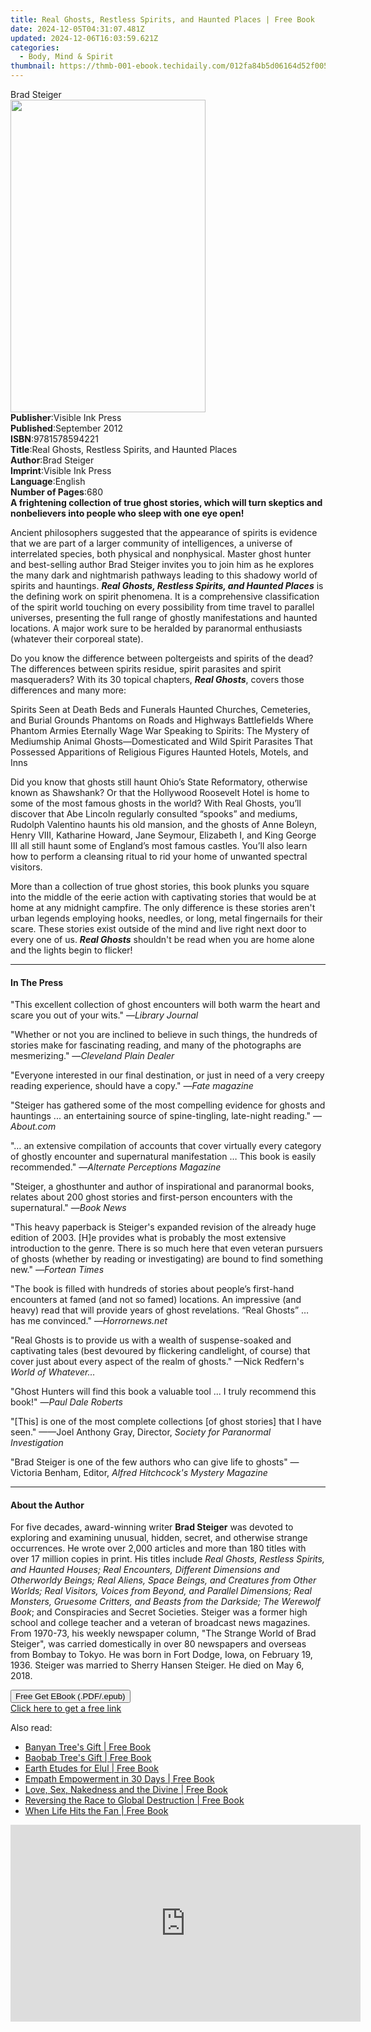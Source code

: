 ```yaml
---
title: Real Ghosts, Restless Spirits, and Haunted Places | Free Book
date: 2024-12-05T04:31:07.481Z
updated: 2024-12-06T16:03:59.621Z
categories:
  - Body, Mind & Spirit
thumbnail: https://thmb-001-ebook.techidaily.com/012fa84b5d06164d52f00543db7e5bfc0f058ccbd270756cad3455b75e0de936.jpg
---
```

<main id="book-container">
  <div class="flex flex-col">
    <div class="book-brief flex-1 py-6 px-4 sm:p-6 md:py-10 md:px-8">
      <!-- brief-->
      <div class="book-brief-main">Brad Steiger</div>
    </div>
    <div
      class="book-meta-info flex-1 grid gap-4 col-start-1 col-end-3 row-start-1 sm:mb-6 sm:grid-cols-4 lg:gap-6 lg:col-start-2 lg:row-end-6 lg:row-span-6 lg:mb-0"
    >
      <div
        class="book-meta-info-left place-content-center mt-4 p-4 text-sm leading-6 col-start-2 col-span-2 dark:text-slate-400"
      >
        <img
          class="w-full h-500 object-cover rounded-lg sm:h-255 sm:col-span-2 lg:col-span-full"
          src="https://img-001-ebook.techidaily.com/0038a6f1a327ab176e38926a8e5de0afe68805c374860dbd5192919ba46a7870.jpg"
          alt=""
          width="312"
          height="500"
        />
      </div>
      <div
        class="book-meta-info-right mt-2 col-start-1 row-start-2 col-span-3 self-center"
      >
        <!-- meta data  -->
        <div class="flex flex-col px-4 md:px-8">
          <div class="flex-1">
            <strong>Publisher</strong>:<span class="px-2"
              >Visible Ink Press</span
            >
          </div>
          <div class="flex-1">
            <strong>Published</strong>:<span class="px-2">September 2012</span>
          </div>
          <div class="flex-1">
            <strong>ISBN</strong>:<span class="px-2">9781578594221</span>
          </div>
          <div class="flex-1">
            <strong>Title</strong>:<span class="px-2"
              >Real Ghosts, Restless Spirits, and Haunted Places</span
            >
          </div>
          <div class="flex-1">
            <strong>Author</strong>:<span class="px-2">Brad Steiger</span>
          </div>
          <div class="flex-1">
            <strong>Imprint</strong>:<span class="px-2">Visible Ink Press</span>
          </div>
          <div class="flex-1">
            <strong>Language</strong>:<span class="px-2">English</span>
          </div>
          <div class="flex-1">
            <strong>Number of Pages</strong>:<span class="px-2">680</span>
          </div>
        </div>
      </div>
    </div>
    <div class="book-description flex-1 py-6 px-4 sm:p-6 md:py-10 md:px-8">
      <div class="book-description-main">
        <div accordion-content="" id="description">
          <b
            >A frightening collection of true ghost stories, which will turn
            skeptics and nonbelievers into people who sleep with one eye
            open!</b
          >
          <p>
            Ancient philosophers suggested that the appearance of spirits is
            evidence that we are part of a larger community of intelligences, a
            universe of interrelated species, both physical and nonphysical.
            Master ghost hunter and best-selling author Brad Steiger invites you
            to join him as he explores the many dark and nightmarish pathways
            leading to this shadowy world of spirits and hauntings.
            <b><i>Real Ghosts, Restless Spirits, and Haunted Places</i></b> is
            the defining work on spirit phenomena. It is a comprehensive
            classification of the spirit world touching on every possibility
            from time travel to parallel universes, presenting the full range of
            ghostly manifestations and haunted locations. A major work sure to
            be heralded by paranormal enthusiasts (whatever their corporeal
            state).
          </p>
          <p>
            Do you know the difference between poltergeists and spirits of the
            dead? The differences between spirits residue, spirit parasites and
            spirit masqueraders? With its 30 topical chapters,
            <i><b>Real Ghosts</b></i
            >, covers those differences and many more:
          </p>
          Spirits Seen at Death Beds and Funerals Haunted Churches, Cemeteries,
          and Burial Grounds Phantoms on Roads and Highways Battlefields Where
          Phantom Armies Eternally Wage War Speaking to Spirits: The Mystery of
          Mediumship Animal Ghosts—Domesticated and Wild Spirit Parasites That
          Possessed Apparitions of Religious Figures Haunted Hotels, Motels, and
          Inns
          <p>
            Did you know that ghosts still haunt Ohio’s State Reformatory,
            otherwise known as Shawshank? Or that the Hollywood Roosevelt Hotel
            is home to some of the most famous ghosts in the world? With Real
            Ghosts, you’ll discover that Abe Lincoln regularly consulted
            “spooks” and mediums, Rudolph Valentino haunts his old mansion, and
            the ghosts of Anne Boleyn, Henry VIII, Katharine Howard, Jane
            Seymour, Elizabeth I, and King George III all still haunt some of
            England’s most famous castles. You’ll also learn how to perform a
            cleansing ritual to rid your home of unwanted spectral visitors.
          </p>
          <p>
            More than a collection of true ghost stories, this book plunks you
            square into the middle of the eerie action with captivating stories
            that would be at home at any midnight campfire. The only difference
            is these stories aren't urban legends employing hooks, needles, or
            long, metal fingernails for their scare. These stories exist outside
            of the mind and live right next door to every one of us.
            <b><i>Real Ghosts</i></b> shouldn't be read when you are home alone
            and the lights begin to flicker!
          </p>
        </div>
        <div class="accordion-fader"></div>
      </div>
    </div>
    <div class="book-excerpts flex-1 py-6 px-4 sm:p-6 md:py-10 md:px-8">
      <!-- excerpts-->
      <div class="book-excerpts-main">
        <hr />
        <h4 class="placeholder placeholder-heading">
          <span>In The Press</span>
        </h4>
        <p>
          "This excellent collection of ghost encounters will both warm the
          heart and scare you out of your wits." —<i>Library Journal</i>
        </p>
        <p>
          "Whether or not you are inclined to believe in such things, the
          hundreds of stories make for fascinating reading, and many of the
          photographs are mesmerizing." —<i>Cleveland Plain Dealer</i>
        </p>
        <p>
          "Everyone interested in our final destination, or just in need of a
          very creepy reading experience, should have a copy." —<i
            >Fate magazine</i
          >
        </p>
        <p>
          "Steiger has gathered some of the most compelling evidence for ghosts
          and hauntings ... an entertaining source of spine-tingling, late-night
          reading." —<i>About.com</i>
        </p>
        <p>
          "… an extensive compilation of accounts that cover virtually every
          category of ghostly encounter and supernatural manifestation … This
          book is easily recommended." —<i>Alternate Perceptions Magazine</i>
        </p>
        <p>
          "Steiger, a ghosthunter and author of inspirational and paranormal
          books, relates about 200 ghost stories and first-person encounters
          with the supernatural." —<i>Book News</i>
        </p>
        <p>
          "This heavy paperback is Steiger's expanded revision of the already
          huge edition of 2003. [H]e provides what is probably the most
          extensive introduction to the genre. There is so much here that even
          veteran pursuers of ghosts (whether by reading or investigating) are
          bound to find something new." —<i>Fortean Times</i>
        </p>
        <p>
          "The book is filled with hundreds of stories about people’s first-hand
          encounters at famed (and not so famed) locations. An impressive (and
          heavy) read that will provide years of ghost revelations. “Real
          Ghosts” … has me convinced." —<i>Horrornews.net</i>
        </p>
        <p>
          "Real Ghosts is to provide us with a wealth of suspense-soaked and
          captivating tales (best devoured by flickering candlelight, of course)
          that cover just about every aspect of the realm of ghosts." —Nick
          Redfern's <i>World of Whatever…</i>
        </p>
        <p>
          "Ghost Hunters will find this book a valuable tool ... I truly
          recommend this book!" —<i>Paul Dale Roberts</i>
        </p>
        <p>
          "[This] is one of the most complete collections [of ghost stories]
          that I have seen." ——Joel Anthony Gray, Director,
          <i>Society for Paranormal Investigation</i>
        </p>
        <p>
          "Brad Steiger is one of the few authors who can give life to ghosts"
          —Victoria Benham, Editor, <i>Alfred Hitchcock's Mystery Magazine</i>
        </p>
        <p></p>
      </div>
    </div>
    <div class="book-about-author flex-1 py-6 px-4 sm:p-6 md:py-10 md:px-8">
      <!-- about author-->
      <div class="book-main-author-main">
        <hr />
        <h4 class="placeholder placeholder-heading">
          <span>About the Author</span>
        </h4>
        <p>
          For five decades, award-winning writer <b>Brad Steiger</b> was devoted
          to exploring and examining unusual, hidden, secret, and otherwise
          strange occurrences. He wrote over 2,000 articles and more than 180
          titles with over 17 million copies in print. His titles include
          <i
            >Real Ghosts, Restless Spirits, and Haunted Houses; Real Encounters,
            Different Dimensions and Otherworldy Beings; Real Aliens, Space
            Beings, and Creatures from Other Worlds; Real Visitors, Voices from
            Beyond, and Parallel Dimensions; Real Monsters, Gruesome Critters,
            and Beasts from the Darkside; The Werewolf Book</i
          >; and Conspiracies and Secret Societies. Steiger was a former high
          school and college teacher and a veteran of broadcast news magazines.
          From 1970-73, his weekly newspaper column, "The Strange World of Brad
          Steiger", was carried domestically in over 80 newspapers and overseas
          from Bombay to Tokyo. He was born in Fort Dodge, Iowa, on February 19,
          1936. Steiger was married to Sherry Hansen Steiger. He died on May 6,
          2018.
        </p>
      </div>
    </div>
    <div class="book-free-get flex-1 py-6 px-4 sm:p-6 md:py-10 md:px-8">
      <button
        id="btn-free-get"
        class="bg-blue-500 hover:bg-blue-700 text-white font-bold py-2 px-4 rounded"
      >
        Free Get EBook (.PDF/.epub)
      </button>
      <div id="countdown-display" class="px-2 text-lg mt-2"></div>
      <a
        id="free-link"
        class="hidden bg-blue-500 hover:bg-blue-700 text-white font-bold py-2 px-4 rounded"
        href="https://www.ebooks.com/en-us/book/96489645/real-ghosts-restless-spirits-and-haunted-places/brad-steiger/"
        target="_blank"
        >Click here to get a free link</a
      >
    </div>
    <script>
      let countdownTime = 0;
      let countdownInterval = null;
      document
        .getElementById('btn-free-get')
        .addEventListener('click', startCountdown);
      function startCountdown() {
        countdownTime = new Date().getTime() + 60000 * 3;
        countdownInterval = setInterval(updateCountdown, 1000);
        document.getElementById('btn-free-get').disabled = true;
        document
          .getElementById('btn-free-get')
          .classList.add('bg-gray-500', 'cursor-not-allowed');
      }
      function updateCountdown() {
        let currentTime = new Date().getTime();
        let timeLeft = countdownTime - currentTime;
        let secondsLeft = Math.floor(timeLeft / 1000);
        document.getElementById('countdown-display').innerHTML =
          `Remaining time: ${secondsLeft} seconds.`;
        if (secondsLeft <= 0) {
          clearInterval(countdownInterval);
          document.getElementById('btn-free-get').classList.add('hidden');
          document.getElementById('free-link').classList.remove('hidden');
          document.getElementById('countdown-display').innerHTML = '';
        }
      }
    </script>
  </div>
</main>

<ins class="adsbygoogle"
      style="display:block"
      data-ad-client="ca-pub-7571918770474297"
      data-ad-slot="8358498916"
      data-ad-format="auto"
      data-full-width-responsive="true"></ins>
    

<span class="atpl-alsoreadstyle">Also read:</span>
<div><ul>
<li><a href="https://novels-ebooks.techidaily.com/209863352-9780648352181-banyan-trees-gift/"><u>Banyan Tree's Gift | Free Book</u></a></li>
<li><a href="https://novels-ebooks.techidaily.com/209863348-9780648352198-baobab-trees-gift/"><u>Baobab Tree's Gift | Free Book</u></a></li>
<li><a href="https://novels-ebooks.techidaily.com/209863081-9780990536154-earth-etudes-for-elul/"><u>Earth Etudes for Elul | Free Book</u></a></li>
<li><a href="https://novels-ebooks.techidaily.com/209863264-9781935214496-empath-empowerment-in-30-days/"><u>Empath Empowerment in 30 Days | Free Book</u></a></li>
<li><a href="https://novels-ebooks.techidaily.com/209863178-9781999731939-love-sex-nakedness-and-the-divine/"><u>Love, Sex, Nakedness and the Divine | Free Book</u></a></li>
<li><a href="https://novels-ebooks.techidaily.com/209863095-9780995699922-reversing-the-race-to-global-destruction/"><u>Reversing the Race to Global Destruction | Free Book</u></a></li>
<li><a href="https://novels-ebooks.techidaily.com/209863028-9780692164259-when-life-hits-the-fan/"><u>When Life Hits the Fan | Free Book</u></a></li>
</ul></div>

<!-- affiliate ads begin -->
<iframe width="560" height="315" src="https://www.youtube.com/embed/3hS27nZVi9Y?si=_Zqj_l4a4XkPqT2S" title="YouTube video player" frameborder="0" allow="accelerometer; autoplay; clipboard-write; encrypted-media; gyroscope; picture-in-picture; web-share" referrerpolicy="strict-origin-when-cross-origin" allowfullscreen></iframe>
<!-- affiliate ads end -->

